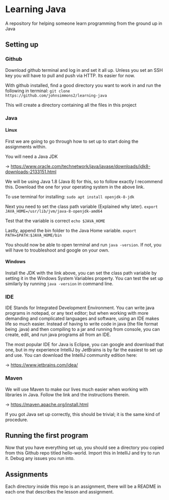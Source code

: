 # Learning Java
A repository for helping someone learn programming from the ground up in Java

## Setting up
### Github
Download github terminal and log in and set it all up. Unless you set an SSH key you will have to pull and push via HTTP. Its easier for now.

With github installed, find a good directory you want to work in and run the following in terminal:
```git clone https://github.com/johnsimmons2/learning-java```

This will create a directory containing all the files in this project

### Java
#### Linux
First we are going to go through how to set up to start doing the assignments within. 

You will need a Java JDK

-> https://www.oracle.com/technetwork/java/javase/downloads/jdk8-downloads-2133151.html

We will be using Java 1.8 (Java 8) for this, so to follow exactly I recommend this. Download the one for your operating system in the above link.

To use terminal for installing:
```sudo apt install openjdk-8-jdk```

Next you need to set the class path variable (Explained why later). 
```export JAVA_HOME=/usr/lib/jvm/java-8-openjdk-amd64```

Test that the variable is correct
```echo $JAVA_HOME```

Lastly, append the bin folder to the Java Home variable.
```export PATH=$PATH:$JAVA_HOME/bin```

You should now be able to open terminal and run ```java -version```. If not, you will have to troubleshoot and google on your own.

#### Windows
Install the JDK with the link above, you can set the class path variable by setting it in the Windows System Variables property. You can test the set up similarly by running ```java -version``` in command line.

### IDE
IDE Stands for Integrated Development Environment. You can write java programs in notepad, or any text editor; but when working with more demanding and complicated languages and software, using an IDE makes life so much easier. Instead of having to write code in java (the file format being .java) and then compiling to a jar and running from console, you can create, edit, and run java programs all from an IDE.

The most popular IDE for Java is Eclipse, you can google and download that one, but in my experience IntelliJ by JetBrains is by far the easiest to set up and use. You can download the IntelliJ community edition here:

-> https://www.jetbrains.com/idea/

### Maven
We will use Maven to make our lives much easier when working with libraries in Java. Follow the link and the instructions therein.

-> https://maven.apache.org/install.html

If you got Java set up correctly, this should be trivial; it is the same kind of procedure.

## Running the first program
Now that you have everything set up, you should see a directory you copied from this Github repo titled hello-world. Import this in IntelliJ and try to run it. Debug any issues you run into. 

## Assignments
Each directory inside this repo is an assignment, there will be a README in each one that describes the lesson and assignment.

